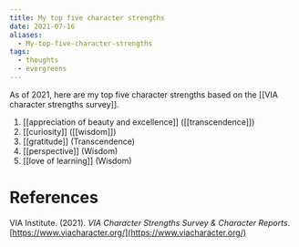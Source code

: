 ```yaml
---
title: My top five character strengths
date: 2021-07-16
aliases:
  - My-top-five-character-strengths
tags:
  - thoughts
  - evergreens
---
```

 As of 2021, here are my top five character strengths based on the [[VIA character strengths survey]].

1. [[appreciation of beauty and excellence]] ([[transcendence]])
2. [[curiosity]] ([[wisdom]])
3. [[gratitude]] (Transcendence)
4. [[perspective]] (Wisdom)
5. [[love of learning]] (Wisdom)

# References

VIA Institute. (2021). *VIA Character Strengths Survey & Character Reports*. [https://www.viacharacter.org/](https://www.viacharacter.org/)


